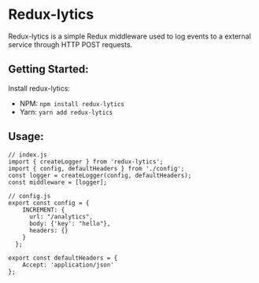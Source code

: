 # Redux-lytics

Redux-lytics is a simple Redux middleware used to log events to a external service through HTTP POST requests.

## Getting Started:
Install redux-lytics:
- NPM: `npm install redux-lytics`
- Yarn: `yarn add redux-lytics`

## Usage:
```
// index.js
import { createLogger } from 'redux-lytics';
import { config, defaultHeaders } from './config';
const logger = createLogger(config, defaultHeaders);
const middleware = [logger];

// config.js
export const config = {
    INCREMENT: {
      url: "/analytics",
      body: {'key': "hello"},
      headers: {}
    }
  };

export const defaultHeaders = {
    Accept: 'application/json'
};
```